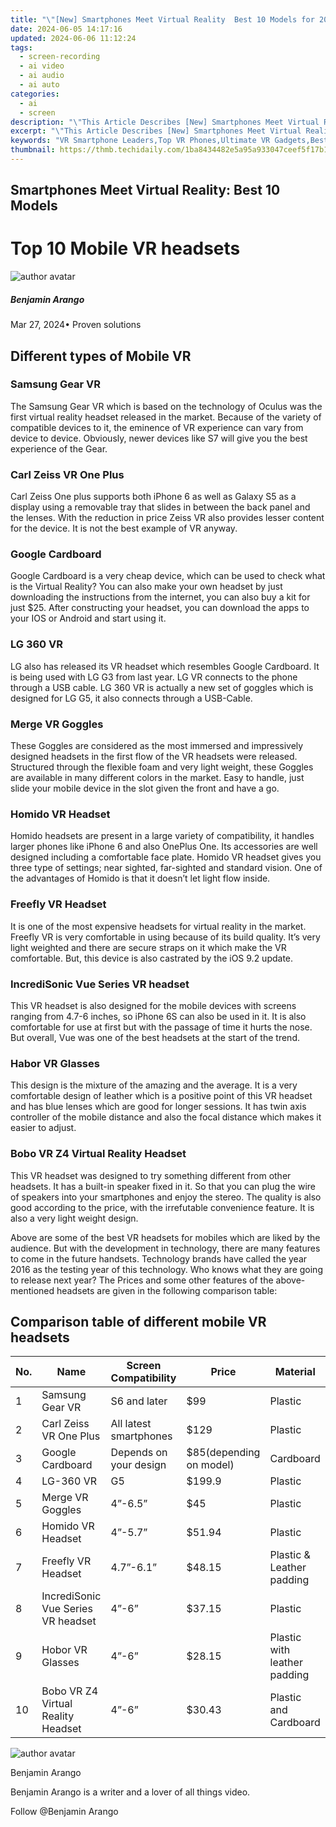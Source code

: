 ```yaml
---
title: "\"[New] Smartphones Meet Virtual Reality  Best 10 Models for 2024\""
date: 2024-06-05 14:17:16
updated: 2024-06-06 11:12:24
tags: 
  - screen-recording
  - ai video
  - ai audio
  - ai auto
categories: 
  - ai
  - screen
description: "\"This Article Describes [New] Smartphones Meet Virtual Reality: Best 10 Models for 2024\""
excerpt: "\"This Article Describes [New] Smartphones Meet Virtual Reality: Best 10 Models for 2024\""
keywords: "VR Smartphone Leaders,Top VR Phones,Ultimate VR Gadgets,Best VR Smartphones,Elite VR Tech Models,Premium VR Devices,VR Phone Innovations"
thumbnail: https://thmb.techidaily.com/1ba8434482e5a95a933047ceef5f17b18e8ca4e1285ed40b4bdaada044e82ad5.jpg
---
```


## Smartphones Meet Virtual Reality: Best 10 Models

# Top 10 Mobile VR headsets

![author avatar](https://images.wondershare.com/filmora/article-images/benjamin-arango-author.jpg)

##### Benjamin Arango

 Mar 27, 2024• Proven solutions

## Different types of Mobile VR

### Samsung Gear VR

 The Samsung Gear VR which is based on the technology of Oculus was the first virtual reality headset released in the market. Because of the variety of compatible devices to it, the eminence of VR experience can vary from device to device. Obviously, newer devices like S7 will give you the best experience of the Gear.

### Carl Zeiss VR One Plus

 Carl Zeiss One plus supports both iPhone 6 as well as Galaxy S5 as a display using a removable tray that slides in between the back panel and the lenses. With the reduction in price Zeiss VR also provides lesser content for the device. It is not the best example of VR anyway.

### Google Cardboard

 Google Cardboard is a very cheap device, which can be used to check what is the Virtual Reality? You can also make your own headset by just downloading the instructions from the internet, you can also buy a kit for just $25\. After constructing your headset, you can download the apps to your IOS or Android and start using it.

### LG 360 VR

 LG also has released its VR headset which resembles Google Cardboard. It is being used with LG G3 from last year. LG VR connects to the phone through a USB cable. LG 360 VR is actually a new set of goggles which is designed for LG G5, it also connects through a USB-Cable.

### Merge VR Goggles

 These Goggles are considered as the most immersed and impressively designed headsets in the first flow of the VR headsets were released. Structured through the flexible foam and very light weight, these Goggles are available in many different colors in the market. Easy to handle, just slide your mobile device in the slot given the front and have a go.

### Homido VR Headset

 Homido headsets are present in a large variety of compatibility, it handles larger phones like iPhone 6 and also OnePlus One. Its accessories are well designed including a comfortable face plate. Homido VR headset gives you three type of settings; near sighted, far-sighted and standard vision. One of the advantages of Homido is that it doesn’t let light flow inside.

### Freefly VR Headset

 It is one of the most expensive headsets for virtual reality in the market. Freefly VR is very comfortable in using because of its build quality. It’s very light weighted and there are secure straps on it which make the VR comfortable. But, this device is also castrated by the iOS 9.2 update.

### IncrediSonic Vue Series VR headset

 This VR headset is also designed for the mobile devices with screens ranging from 4.7-6 inches, so iPhone 6S can also be used in it. It is also comfortable for use at first but with the passage of time it hurts the nose. But overall, Vue was one of the best headsets at the start of the trend.

### Habor VR Glasses

 This design is the mixture of the amazing and the average. It is a very comfortable design of leather which is a positive point of this VR headset and has blue lenses which are good for longer sessions. It has twin axis controller of the mobile distance and also the focal distance which makes it easier to adjust.

### Bobo VR Z4 Virtual Reality Headset

 This VR headset was designed to try something different from other headsets. It has a built-in speaker fixed in it. So that you can plug the wire of speakers into your smartphones and enjoy the stereo. The quality is also good according to the price, with the irrefutable convenience feature. It is also a very light weight design.

 Above are some of the best VR headsets for mobiles which are liked by the audience. But with the development in technology, there are many features to come in the future handsets. Technology brands have called the year 2016 as the testing year of this technology. Who knows what they are going to release next year? The Prices and some other features of the above-mentioned headsets are given in the following comparison table:

## Comparison table of different mobile VR headsets

| No. | Name                               | Screen Compatibility   | Price                   | Material                     |
| --- | ---------------------------------- | ---------------------- | ----------------------- | ---------------------------- |
| 1   | Samsung Gear VR                    | S6 and later           | $99                     | Plastic                      |
| 2   | Carl Zeiss VR One Plus             | All latest smartphones | $129                    | Plastic                      |
| 3   | Google Cardboard                   | Depends on your design | $85(depending on model) | Cardboard                    |
| 4   | LG-360 VR                          | G5                     | $199.9                  | Plastic                      |
| 5   | Merge VR Goggles                   | 4”-6.5”                | $45                     | Plastic                      |
| 6   | Homido VR Headset                  | 4”-5.7”                | $51.94                  | Plastic                      |
| 7   | Freefly VR Headset                 | 4.7”-6.1”              | $48.15                  | Plastic & Leather padding    |
| 8   | IncrediSonic Vue Series VR headset | 4”-6”                  | $37.15                  | Plastic                      |
| 9   | Hobor VR Glasses                   | 4”-6”                  | $28.15                  | Plastic with leather padding |
| 10  | Bobo VR Z4 Virtual Reality Headset | 4”-6”                  | $30.43                  | Plastic and Cardboard        |

![author avatar](https://images.wondershare.com/filmora/article-images/benjamin-arango-author.jpg)

Benjamin Arango

Benjamin Arango is a writer and a lover of all things video.

Follow @Benjamin Arango


<ins class="adsbygoogle"
     style="display:block"
     data-ad-format="autorelaxed"
     data-ad-client="ca-pub-7571918770474297"
     data-ad-slot="1223367746"></ins>



<ins class="adsbygoogle"
     style="display:block"
     data-ad-client="ca-pub-7571918770474297"
     data-ad-slot="8358498916"
     data-ad-format="auto"
     data-full-width-responsive="true"></ins>

